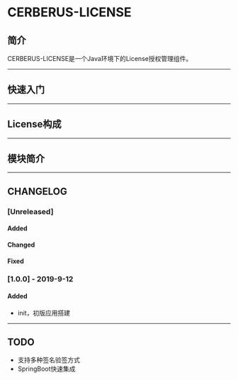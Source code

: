 # CERBERUS-LICENSE

## 简介
CERBERUS-LICENSE是一个Java环境下的License授权管理组件。

--------------------------------

## 快速入门

--------------------------------

## License构成

--------------------------------

## 模块简介

--------------------------------

## CHANGELOG
### [Unreleased]
#### Added
#### Changed
#### Fixed

### [1.0.0] - 2019-9-12
#### Added
- init，初版应用搭建

--------------------------------

## TODO
- 支持多种签名验签方式
- SpringBoot快速集成